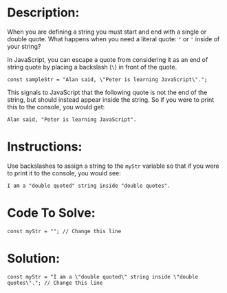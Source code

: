 # Description:

When you are defining a string you must start and end with a single or double quote. What happens when you need a literal quote: `"` or `'` inside of your string?

In JavaScript, you can escape a quote from considering it as an end of string quote by placing a backslash (`\`) in front of the quote.

```Js
const sampleStr = "Alan said, \"Peter is learning JavaScript\".";
```

This signals to JavaScript that the following quote is not the end of the string, but should instead appear inside the string. So if you were to print this to the console, you would get:

```Js
Alan said, "Peter is learning JavaScript".
```

# Instructions:

Use backslashes to assign a string to the `myStr` variable so that if you were to print it to the console, you would see:

```Js
I am a "double quoted" string inside "double quotes".
```

# Code To Solve:

```Js
const myStr = ""; // Change this line
```

# Solution:

```Js
const myStr = "I am a \"double quoted\" string inside \"double quotes\"."; // Change this line
```
